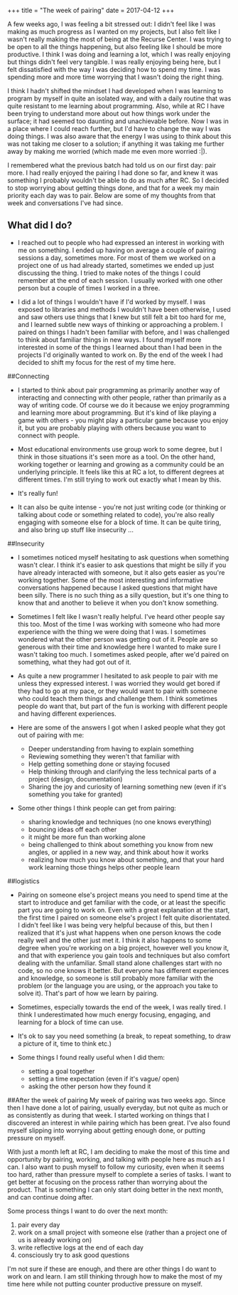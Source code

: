 +++
title = "The week of pairing"
date = 2017-04-12
+++

A few weeks ago, I was feeling a bit stressed out: I didn't feel like I was making as much progress as I wanted on my projects, but I also felt like I wasn't really making the most of being at the Recurse Center.  I was trying to be open to all the things happening, but also feeling like I should be more productive.  I think I was doing and learning a lot, which I was really enjoying but things didn't feel very tangible.  I was really enjoying being here, but I felt dissatisfied with the way I was deciding how to spend my time.  I was spending more and more time worrying that I wasn't doing the right thing.

I think I hadn't shifted the mindset I had developed when I was learning to program by myself in quite an isolated way, and with a daily routine that was quite resistant to me learning about programming.  Also, while at RC I have been trying to understand more about out how things work under the surface; it had seemed too daunting and unachievable before. Now I was in a place where I could reach further, but I'd have to change the way I was doing things. I was also aware that the energy I was using to think about this was not taking me closer to a solution; if anything it was taking me further away by making me worried (which made me even more worried :|).

I remembered what the previous batch had told us on our first day: pair more.  I had really enjoyed the pairing I had done so far, and knew it was something I probably wouldn't be able to do as much after RC.  So I decided to stop worrying about getting things done, and that for a week my main priority each day was to pair. Below are some of my thoughts from that week and conversations I've had since.

## What did I do?
* I reached out to people who had expressed an interest in working with me on something.  I ended up having on average a couple of pairing sessions a day, sometimes more.  For most of them we worked on a project one of us had already started, sometimes we ended up just discussing the thing. I tried to make notes of the things I could remember at the end of each session.  I usually worked with one other person but a couple of times I worked in a three.

* I did a lot of things I wouldn't have if I'd worked by myself.  I was exposed to libraries and methods I wouldn't have been otherwise, I used and saw others use things that I knew but still felt a bit too hard for me, and I learned subtle new ways of thinking or approaching a problem.  I paired on things I hadn't been familiar with before, and I was challenged to think about familiar things in new ways. I found myself more interested in some of the things I learned about than I had been in the projects I'd originally wanted to work on.  By the end of the week I had decided to shift my focus for the rest of my time here.

##Connecting
* I started to think about pair programming as primarily another way of interacting and connecting with other people, rather than primarily as a way of writing code. Of course we do it because we enjoy programming and learning more about programming. But it's kind of like playing a game with others - you might play a particular game because you enjoy it, but you are probably playing with others because you want to connect with people.

* Most educational environments use group work to some degree, but I think in those situations it's seen more as a tool.  On the other hand, working together or learning and growing as a community could be an underlying principle.  It feels like this at RC a lot, to different degrees at different times.  I'm still trying to work out exactly what I mean by this.

* It's really fun!

* It can also be quite intense - you're not just writing code (or thinking or talking about code or something related to code), you're also really engaging with someone else for a block of time. It can be quite tiring, and also bring up stuff like insecurity ...

##Insecurity

* I sometimes noticed myself hesitating to ask questions when something wasn't clear.  I think it's easier to ask questions that might be silly if you have already interacted with someone, but it also gets easier as you're working together. Some of the most interesting and informative conversations happened because I asked questions that might have been silly. There is no such thing as a silly question, but it's one thing to know that and another to believe it when you don't know something.

* Sometimes I felt like I wasn't really helpful. I've heard other people say this too.  Most of the time I was working with someone who had more experience with the thing we were doing that I was. I sometimes wondered what the other person was getting out of it.  People are so generous with their time and knowledge here I wanted to make sure I wasn't taking too much. I sometimes asked people, after we'd paired on something, what they had got out of it.

* As quite a new programmer I hesitated to ask people to pair with me unless they expressed interest. I was worried they would get bored if they had to go at my pace, or they would want to pair with someone who could teach them things and challenge them. I think sometimes people do want that, but part of the fun is working with different people and having different experiences.

* Here are some of the answers I got when I asked people what they got out of pairing with me:
    * Deeper understanding from having to explain something
    * Reviewing something they weren't that familiar with
    * Help getting something done or staying focused
    * Help thinking through and clarifying the less technical parts of a project (design, documentation)
    * Sharing the joy and curiosity of learning something new (even if it's something you take for granted)

* Some other things I think people can get from pairing:
    * sharing knowledge and techniques (no one knows everything)
    * bouncing ideas off each other
    * it might be more fun than working alone
    * being challenged to think about something you know from new angles, or applied in a new way, and think about how it works
    * realizing how much you know about something, and that your hard work learning those things helps other people learn

##logistics

* Pairing on someone else's project means you need to spend time at the start to introduce and get familiar with the code, or at least the specific part you are going to work on.  Even with a great explanation at the start, the first time I paired on someone else's project I felt quite disorientated.  I didn't feel like I was being very helpful because of this, but then I realized that it's just what happens when one person knows the code really well and the other just met it. I think it also happens to some degree when you're working on a big project, however well you know it, and that with experience you gain tools and techniques but also comfort dealing with the unfamiliar. Small stand alone challenges start with no code, so no one knows it better. But everyone has different experiences and knowledge, so someone is still probably more familiar with the problem (or the language you are using, or the approach you take to solve it).  That's part of how we learn by pairing.

* Sometimes, especially towards the end of the week, I was really tired. I think I underestimated how much energy focusing, engaging, and learning for a block of time can use.

* It's ok to say you need something (a break, to repeat something, to draw a picture of it, time to think etc.)

* Some things I found really useful when I did them:
    * setting a goal together
    * setting a time expectation (even if it's vague/ open)
    * asking the other person how they found it

##After the week of pairing
My week of pairing was two weeks ago.  Since then I have done a lot of pairing, usually everyday, but not quite as much or as consistently as during that week.  I started working on things that I discovered an interest in while pairing which has been great.  I've also found myself slipping into worrying about getting enough done, or putting pressure on myself.

With just a month left at RC, I am deciding to make the most of this time and opportunity by pairing, working, and talking with people here as much as I can. I also want to push myself to follow my curiosity, even when it seems too hard, rather than pressure myself to complete a series of tasks. I want to get better at focusing on the process rather than worrying about the product.  That is something I can only start doing better in the next month, and can continue doing after.

Some process things I want to do over the next month:
1. pair every day
2. work on a small project with someone else (rather than a project one of us is already working on)
3. write reflective logs at the end of each day
4. consciously try to ask good questions

I'm not sure if these are enough, and there are other things I do want to work on and learn.  I am still thinking through how to make the most of my time here while not putting counter productive pressure on myself.
